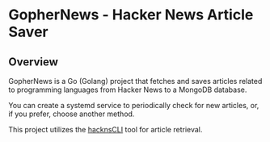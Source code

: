 # GopherNews - Hacker News Article Saver
## Overview

GopherNews is a Go (Golang) project that fetches and saves articles related to programming languages from Hacker News to a MongoDB database.

You can create a systemd service to periodically check for new articles, or, if you prefer, choose another method.

This project utilizes the [hacknsCLI](https://github.com/Jakub-Pazio/hacknsCLI) tool for article retrieval.
